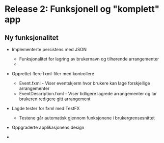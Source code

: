 # Release 2: Funksjonell og "komplett" app

## Ny funksjonalitet

- Implementerte persistens med JSON
    - Funksjonalitet for lagring av brukernavn og tilhørende arrangementer
    - 

- Opprettet flere fxml-filer med kontrollere
    - Event.fxml - Viser eventskjerm hvor brukere kan lage forskjellige arrangementer
    - EventDescription.fxml - Viser tidligere lagrede arrangementer og lar brukeren redigere gitt arrangement

- Lagde tester for fxml med TestFX
    - Testene går automatisk gjennom funksjonene i brukergrensesnittet

- Oppgraderte applikasjonens design

- 



